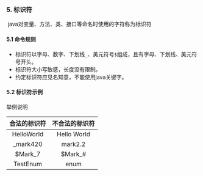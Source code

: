 ### 5. 标识符

​       java对变量、方法、类、接口等命名时使用的字符称为标识符

#### 5.1 命令规则

- 标识符以字母、数字、下划线```_```、美元符号```$```组成，且有字母、下划线、美元符号开头。
- 标识符大小写敏感，长度没有限制。
- 约定标识符应见名知意，不能使用java关键字。

#### 5.2 标识符示例

   举例说明

| 合法的标识符 | 不合法的标识符 |
| :----------: | :------------: |
|  HelloWorld  |  Hello World   |
|   _mark420   |    mark2.2     |
|   $Mark_7    |    $Mark_#     |
|   TestEnum   |      enum      |

